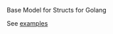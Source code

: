 Base Model for Structs for Golang

See [examples](https://github.com/tksasha/model/blob/main/examples/user.go) 

